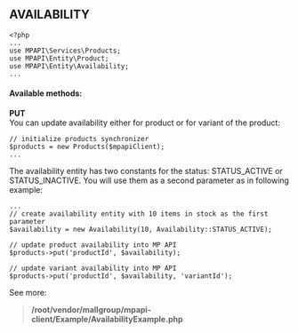 ## AVAILABILITY
```
<?php 
...
use MPAPI\Services\Products;
use MPAPI\Entity\Product; 
use MPAPI\Entity\Availability;
...
```

#### Available methods: 
**PUT**  
You can update availability either for product or for variant of the product:
```
// initialize products synchronizer
$products = new Products($mpapiClient);
...
```

The availability entity has two constants for the status: STATUS_ACTIVE or STATUS_INACTIVE.
You will use them as a second parameter as in following example:
```
...
// create availability entity with 10 items in stock as the first parameter
$availability = new Availability(10, Availability::STATUS_ACTIVE);

// update product availability into MP API
$products->put('productId', $availability);

// update variant availability into MP API
$products->put('productId', $availability, 'variantId');

``` 

See more:
> **/root/vendor/mallgroup/mpapi-client/Example/AvailabilityExample.php**  
